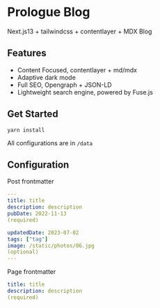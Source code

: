 # Prologue Blog

Next.js13 + tailwindcss + contentlayer + MDX Blog

## Features

- Content Focused, contentlayer + md/mdx
- Adaptive dark mode
- Full SEO, Opengraph + JSON-LD
- Lightweight search engine, powered by Fuse.js

## Get Started

```
yarn install
```

All configurations are in `/data`

## Configuration

Post frontmatter

```yaml
---
title: title
description: description
pubDate: 2022-11-13
(required)

updatedDate: 2023-07-02
tags: ["tag"]
image: /static/photos/06.jpg
(optional)
---
```

Page frontmatter

```yaml
title: title
description: description
(required)
```
